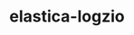 ---
title: elastica-logzio
project-url: https://github.com/lordoffreaks/elastica-logzio
logo:
  logofile: php.svg
  orientation: vertical
shipping-summary:
  data-source: PHP code
shipping-tags:
  - from-your-code
---